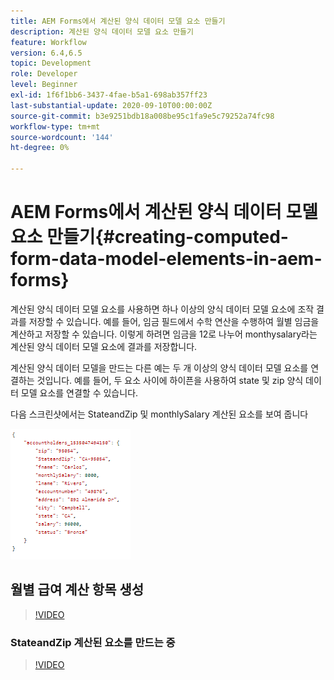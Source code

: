 ```yaml
---
title: AEM Forms에서 계산된 양식 데이터 모델 요소 만들기
description: 계산된 양식 데이터 모델 요소 만들기
feature: Workflow
version: 6.4,6.5
topic: Development
role: Developer
level: Beginner
exl-id: 1f6f1bb6-3437-4fae-b5a1-698ab357ff23
last-substantial-update: 2020-09-10T00:00:00Z
source-git-commit: b3e9251bdb18a008be95c1fa9e5c79252a74fc98
workflow-type: tm+mt
source-wordcount: '144'
ht-degree: 0%

---
```


# AEM Forms에서 계산된 양식 데이터 모델 요소 만들기{#creating-computed-form-data-model-elements-in-aem-forms}

계산된 양식 데이터 모델 요소를 사용하면 하나 이상의 양식 데이터 모델 요소에 조작 결과를 저장할 수 있습니다. 예를 들어, 임금 필드에서 수학 연산을 수행하여 월별 임금을 계산하고 저장할 수 있습니다. 이렇게 하려면 임금을 12로 나누어 monthysalary라는 계산된 양식 데이터 모델 요소에 결과를 저장합니다.

계산된 양식 데이터 모델을 만드는 다른 예는 두 개 이상의 양식 데이터 모델 요소를 연결하는 것입니다. 예를 들어, 두 요소 사이에 하이픈을 사용하여 state 및 zip 양식 데이터 모델 요소를 연결할 수 있습니다.

다음 스크린샷에서는 StateandZip 및 monthlySalary 계산된 요소를 보여 줍니다

![compedfdmelement](assets/computedfdmelement.gif)

## 월별 급여 계산 항목 생성

>[!VIDEO](https://video.tv.adobe.com/v/23855?quality=12&learn=on)

### StateandZip 계산된 요소를 만드는 중

>[!VIDEO](https://video.tv.adobe.com/v/23856?quality=12&learn=on)
